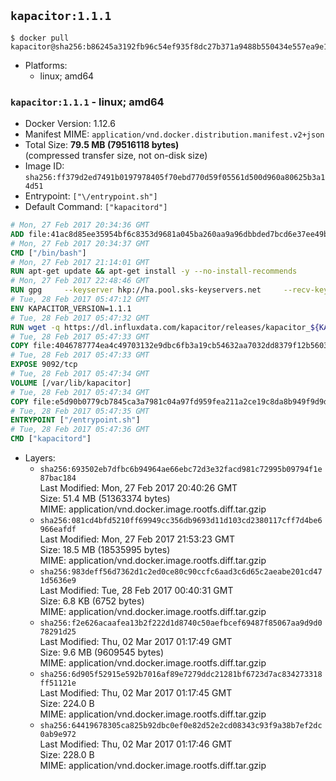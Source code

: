## `kapacitor:1.1.1`

```console
$ docker pull kapacitor@sha256:b86245a3192fb96c54ef935f8dc27b371a9488b550434e557ea9e1c6723d80c3
```

-	Platforms:
	-	linux; amd64

### `kapacitor:1.1.1` - linux; amd64

-	Docker Version: 1.12.6
-	Manifest MIME: `application/vnd.docker.distribution.manifest.v2+json`
-	Total Size: **79.5 MB (79516118 bytes)**  
	(compressed transfer size, not on-disk size)
-	Image ID: `sha256:ff379d2ed7491b0197978405f70ebd770d59f05561d500d960a80625b3a14d51`
-	Entrypoint: `["\/entrypoint.sh"]`
-	Default Command: `["kapacitord"]`

```dockerfile
# Mon, 27 Feb 2017 20:34:36 GMT
ADD file:41ac8d85ee35954bf6c8353d9681a045ba260aa9a96dbbded7bcd6e37ee49bea in / 
# Mon, 27 Feb 2017 20:34:37 GMT
CMD ["/bin/bash"]
# Mon, 27 Feb 2017 21:14:01 GMT
RUN apt-get update && apt-get install -y --no-install-recommends 		ca-certificates 		curl 		wget 	&& rm -rf /var/lib/apt/lists/*
# Mon, 27 Feb 2017 22:48:46 GMT
RUN gpg     --keyserver hkp://ha.pool.sks-keyservers.net     --recv-keys 05CE15085FC09D18E99EFB22684A14CF2582E0C5
# Tue, 28 Feb 2017 05:47:12 GMT
ENV KAPACITOR_VERSION=1.1.1
# Tue, 28 Feb 2017 05:47:32 GMT
RUN wget -q https://dl.influxdata.com/kapacitor/releases/kapacitor_${KAPACITOR_VERSION}_amd64.deb.asc &&     wget -q https://dl.influxdata.com/kapacitor/releases/kapacitor_${KAPACITOR_VERSION}_amd64.deb &&     gpg --batch --verify kapacitor_${KAPACITOR_VERSION}_amd64.deb.asc kapacitor_${KAPACITOR_VERSION}_amd64.deb &&     dpkg -i kapacitor_${KAPACITOR_VERSION}_amd64.deb &&     rm -f kapacitor_${KAPACITOR_VERSION}_amd64.deb*
# Tue, 28 Feb 2017 05:47:33 GMT
COPY file:4046787774ea4c49703132e9dbc6fb3a19cb54632aa7032dd8379f12b56034d9 in /etc/kapacitor/kapacitor.conf 
# Tue, 28 Feb 2017 05:47:33 GMT
EXPOSE 9092/tcp
# Tue, 28 Feb 2017 05:47:34 GMT
VOLUME [/var/lib/kapacitor]
# Tue, 28 Feb 2017 05:47:34 GMT
COPY file:e5d90b0779cb7845ca3a7981c04a97fd959fea211a2ce19c8da8b949f9d9d04c in /entrypoint.sh 
# Tue, 28 Feb 2017 05:47:35 GMT
ENTRYPOINT ["/entrypoint.sh"]
# Tue, 28 Feb 2017 05:47:36 GMT
CMD ["kapacitord"]
```

-	Layers:
	-	`sha256:693502eb7dfbc6b94964ae66ebc72d3e32facd981c72995b09794f1e87bac184`  
		Last Modified: Mon, 27 Feb 2017 20:40:26 GMT  
		Size: 51.4 MB (51363374 bytes)  
		MIME: application/vnd.docker.image.rootfs.diff.tar.gzip
	-	`sha256:081cd4bfd5210ff69949cc356db9693d11d103cd2380117cff7d4be6966eafdf`  
		Last Modified: Mon, 27 Feb 2017 21:53:23 GMT  
		Size: 18.5 MB (18535995 bytes)  
		MIME: application/vnd.docker.image.rootfs.diff.tar.gzip
	-	`sha256:983deff56d7362d1c2ed0ce80c90ccfc6aad3c6d65c2aeabe201cd471d5636e9`  
		Last Modified: Tue, 28 Feb 2017 00:40:31 GMT  
		Size: 6.8 KB (6752 bytes)  
		MIME: application/vnd.docker.image.rootfs.diff.tar.gzip
	-	`sha256:f2e626acaafea13b2f222d1d8740c50aefbcef69487f85067aa9d9d078291d25`  
		Last Modified: Thu, 02 Mar 2017 01:17:49 GMT  
		Size: 9.6 MB (9609545 bytes)  
		MIME: application/vnd.docker.image.rootfs.diff.tar.gzip
	-	`sha256:6d905f52915e592b7016af89e7279ddc21281bf6723d7ac834273318ff51121e`  
		Last Modified: Thu, 02 Mar 2017 01:17:45 GMT  
		Size: 224.0 B  
		MIME: application/vnd.docker.image.rootfs.diff.tar.gzip
	-	`sha256:64419678305ca825b92dbc0ef0e82d52e2cd08343c93f9a38b7ef2dc0ab9e972`  
		Last Modified: Thu, 02 Mar 2017 01:17:46 GMT  
		Size: 228.0 B  
		MIME: application/vnd.docker.image.rootfs.diff.tar.gzip

